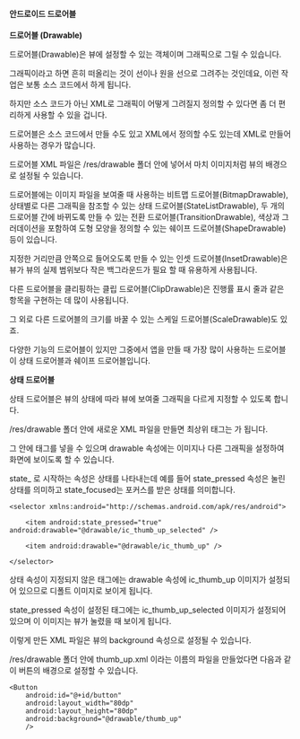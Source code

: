 #### 안드로이드 드로어블

**드로어블 (Drawable)**

드로어블(Drawable)은 뷰에 설정할 수 있는 객체이며 그래픽으로 그릴 수 있습니다.

그래픽이라고 하면 흔히 떠올리는 것이 선이나 원을 선으로 그려주는 것인데요, 이런 작업은 보통 소스 코드에서 하게 됩니다.

하지만 소스 코드가 아닌 XML로 그래픽이 어떻게 그려질지 정의할 수 있다면 좀 더 편리하게 사용할 수 있을 겁니다.

드로어블은 소스 코드에서 만들 수도 있고 XML에서 정의할 수도 있는데 XML로 만들어 사용하는 경우가 많습니다.

드로어블 XML 파일은 /res/drawable 폴더 안에 넣어서 마치 이미지처럼 뷰의 배경으로 설정될 수 있습니다.

드로어블에는 이미지 파일을 보여줄 때 사용하는 비트맵 드로어블(BitmapDrawable), 상태별로 다른 그래픽을 참조할 수 있는 상태 드로어블(StateListDrawable), 두 개의 드로어블 간에 바뀌도록 만들 수 있는 전환 드로어블(TransitionDrawable), 색상과 그러데이션을 포함하여 도형 모양을 정의할 수 있는 쉐이프 드로어블(ShapeDrawable) 등이 있습니다.

지정한 거리만큼 안쪽으로 들어오도록 만들 수 있는 인셋 드로어블(InsetDrawable)은 뷰가 뷰의 실제 범위보다 작은 백그라운드가 필요 할 때 유용하게 사용됩니다.

다른 드로어블을 클리핑하는 클립 드로어블(ClipDrawable)은 진행률 표시 줄과 같은 항목을 구현하는 데 많이 사용됩니다.

그 외로 다른 드로어블의 크기를 바꿀 수 있는 스케일 드로어블(ScaleDrawable)도 있죠.

다양한 기능의 드로어블이 있지만 그중에서 앱을 만들 때 가장 많이 사용하는 드로어블이 상태 드로어블과 쉐이프 드로어블입니다.

 

**상태 드로어블**

상태 드로어블은 뷰의 상태에 따라 뷰에 보여줄 그래픽을 다르게 지정할 수 있도록 합니다.

/res/drawable 폴더 안에 새로운 XML 파일을 만들면 최상위 태그는 <selector>가 됩니다.

그 안에 <item> 태그를 넣을 수 있으며 drawable 속성에는 이미지나 다른 그래픽을 설정하여 화면에 보이도록 할 수 있습니다.

state_ 로 시작하는 속성은 상태를 나타내는데 예를 들어 state_pressed 속성은 눌린 상태를 의미하고 state_focused는 포커스를 받은 상태를 의미합니다.

```markup
<selector xmlns:android="http://schemas.android.com/apk/res/android">

    <item android:state_pressed="true"  
android:drawable="@drawable/ic_thumb_up_selected" />

    <item android:drawable="@drawable/ic_thumb_up" />

</selector>
```

상태 속성이 지정되지 않은 <item> 태그에는 drawable 속성에 ic_thumb_up 이미지가 설정되어 있으므로 디폴트 이미지로 보이게 됩니다.

state_pressed 속성이 설정된 <item> 태그에는 ic_thumb_up_selected 이미지가 설정되어 있으며 이 이미지는 뷰가 눌렸을 때 보이게 됩니다.

이렇게 만든 XML 파일은 뷰의 background 속성으로 설정될 수 있습니다.

/res/drawable 폴더 안에 thumb_up.xml 이라는 이름의 파일을 만들었다면 다음과 같이 버튼의 배경으로 설정할 수 있습니다.

```markup
<Button
    android:id="@+id/button"
    android:layout_width="80dp"
    android:layout_height="80dp"
    android:background="@drawable/thumb_up"
    />
```
